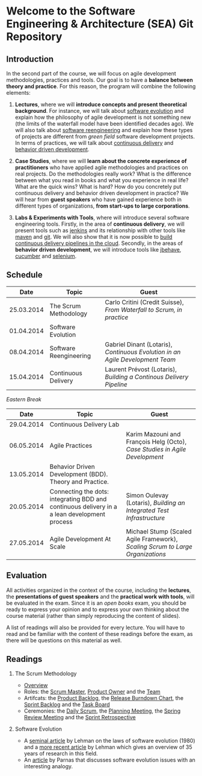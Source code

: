 # Welcome to the Software Engineering & Architecture (SEA) Git Repository

## Introduction

In the second part of the course, we will focus on agile development methodologies, practices and tools. Our goal is to have a **balance between theory and practice**. For this reason, the program will combine the following elements:

1. **Lectures**, where we will **introduce concepts and present theoretical background**. For instance, we will talk about [software evolution](http://en.wikipedia.org/wiki/Software_evolution) and explain how the philosophy of agile development is not something new (the limits of the waterfall model have been identified decades ago). We will also talk about [software reengineering](http://scg.unibe.ch/download/oorp/) and explain how these types of projects are different from *green field* software development projects. In terms of practices, we will talk about [continuous delivery](http://continuousdelivery.com/) and [behavior driven development](http://dannorth.net/introducing-bdd/).

2. **Case Studies**, where we will **learn about the concrete experience of practitioners** who have applied agile methodologies and practices on real projects. Do the methodologies really work? What is the difference between what you read in books and what you experience in real life? What are the quick wins? What is hard? How do you concretely put continuous delivery and behavior driven development in practice? We will hear from **guest speakers** who have gained experience both in different types of organizations, **from start-ups to large corporations**.

3. **Labs & Experiments with Tools**, where will introduce several software engineering tools. Firstly, in the area of **continuous delivery**, we will present tools such as [jenkins](http://jenkins-ci.org/) and its relationship with other tools like [maven](http://maven.apache.org/) and [git](http://git-scm.com/). We will also show that it is now possible to [build continuous delivery pipelines in the cloud](http://www.cloudbees.com/). Secondly, in the areas of **behavior driven development**, we will introduce tools like [jbehave](http://jbehave.org/), [cucumber](http://cukes.info/) and [selenium](http://docs.seleniumhq.org/).

## Schedule

Date    | Topic  | Guest
--------|--------|------
25.03.2014   | The Scrum Methodology  | Carlo Critini (Credit Suisse), *From Waterfall to Scrum, in practice*
01.04.2014   | Software Evolution | 
08.04.2014   | Software Reengineering  | Gabriel Dinant (Lotaris), *Continuous Evolution in an Agile Development Team*
15.04.2014   | Continuous Delivery  | Laurent Prévost (Lotaris), *Building a Continous Delivery Pipeline*

*Eastern Break*

Date    | Topic  | Guest
--------|--------|------
29.04.2014   | Continuous Delivery Lab  | 
06.05.2014   | Agile Practices  | Karim Mazouni and François Helg (Octo), *Case Studies in Agile Development*
13.05.2014   | Behavior Driven Development (BDD). Theory and Practice.  | 
20.05.2014   | Connecting the dots: integrating BDD and continuous delivery in a a lean development process  | Simon Oulevay (Lotaris), *Building an Integrated Test Infrastructure*
27.05.2014   | Agile Development At Scale  | Michael Stump (Scaled Agile Framework), *Scaling Scrum to Large Organizations*

## Evaluation

All activities organized in the context of the course, including the **lectures**, the **presentations of guest speakers** and the **practical work with tools**, will be evaluated in the exam. Since it is an *open books* exam, you should be ready to express your opinion and to express your own thinking about the course material (rather than simply reproducing the content of slides).

A list of readings will also be provided for every lecture. You will have to read and be familiar with the content of these readings before the exam, as there will be questions on this material as well.

## Readings

1. The Scrum Methodology
    * [Overview](http://www.mountaingoatsoftware.com/agile/scrum/overview)
    * Roles: the [Scrum Master](http://www.mountaingoatsoftware.com/agile/scrum/scrummaster/), [Product Owner](http://www.mountaingoatsoftware.com/agile/scrum/product-owner/) and the [Team](http://www.mountaingoatsoftware.com/agile/scrum/team/)
    * Artifcats: the [Product Backlog](http://www.mountaingoatsoftware.com/agile/scrum/product-backlog/), the [Release Burndown Chart](http://www.mountaingoatsoftware.com/agile/scrum/release-burndown/), the [Sprint Backlog](http://www.mountaingoatsoftware.com/agile/scrum/sprint-backlog/) and the [Task Board](http://www.mountaingoatsoftware.com/agile/scrum/task-boards/)
    * Ceremonies: the [Daily Scrum](http://www.mountaingoatsoftware.com/agile/scrum/daily-scrum/), the [Planning Meeting](http://www.mountaingoatsoftware.com/agile/scrum/sprint-planning-meeting/), the [Spring Review Meeting](http://www.mountaingoatsoftware.com/agile/scrum/sprint-review-meeting/) and the [Sprint Retrospective](http://www.mountaingoatsoftware.com/agile/scrum/sprint-retrospective/)
    
2. Software Evolution
    * A [seminal article](papers/softwareEvolution/Lehman-LawsOfSoftwareEvolution.pdf) by Lehman on the laws of software evolution (1980) and a [more recent article](papers/softwareEvolution/Lehman-SoftwareEvolutionOverview.pdf) by Lehman which gives an overview of 35 years of research in this field.
    * An [article](papers/softwareEvolution/Parnas-SoftwareAging.pdf) by Parnas that discusses software evolution issues with an interesting analogy.
